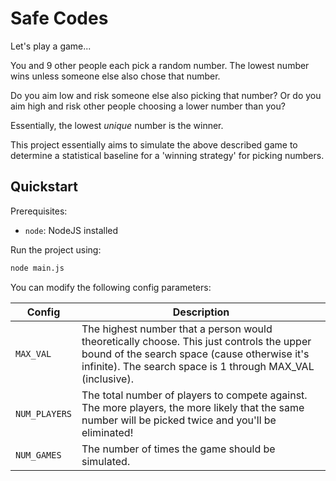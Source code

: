 
# Safe Codes

Let's play a game...

You and 9 other people each pick a random number. The lowest number wins unless
someone else also chose that number.

Do you aim low and risk someone else also picking that number? Or do you aim
high and risk other people choosing a lower number than you?

Essentially, the lowest _unique_ number is the winner.

This project essentially aims to simulate the above described game to determine
a statistical baseline for a 'winning strategy' for picking numbers.

## Quickstart

Prerequisites:
- `node`: NodeJS installed

Run the project using:
```sh
node main.js
```

You can modify the following config parameters:

Config | Description
--- | ---
`MAX_VAL` | The highest number that a person would theoretically choose. This just controls the upper bound of the search space (cause otherwise it's infinite). The search space is 1 through MAX_VAL (inclusive).
`NUM_PLAYERS` | The total number of players to compete against. The more players, the more likely that the same number will be picked twice and you'll be eliminated!
`NUM_GAMES` | The number of times the game should be simulated.
